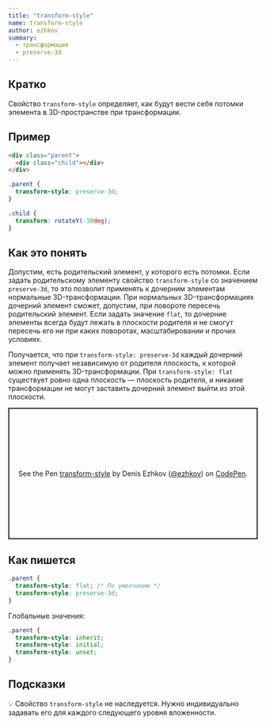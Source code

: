```yaml
---
title: "transform-style"
name: transform-style
author: ezhkov
summary:
  - трансформация
  - preserve-3d
---
```


## Кратко

Свойство `transform-style` определяет, как будут вести себя потомки элемента в 3D-пространстве при трансформации.

## Пример

```html
<div class="parent">
  <div class="child"></div>
</div>
```

```css
.parent {
  transform-style: preserve-3d;
}

.child {
  transform: rotateY(-30deg);
}
```

## Как это понять

Допустим, есть родительский элемент, у которого есть потомки. Если задать родительскому элементу свойство `transform-style` со значением `preserve-3d`, то это позволит применять к дочерним элементам нормальные 3D-трансформации. При нормальных 3D-трансформациях дочерний элемент сможет, допустим, при повороте пересечь родительский элемент. Если задать значение `flat`, то дочерние элементы всегда будут лежать в плоскости родителя и не смогут пересечь его ни при каких поворотах, масштабировании и прочих условиях.

Получается, что при `transform-style: preserve-3d` каждый дочерний элемент получает независимую от родителя плоскость, к которой можно применять 3D-трансформации. При `transform-style: flat` существует ровно одна плоскость — плоскость родителя, и никакие трансформации не могут заставить дочерний элемент выйти из этой плоскости.

<p class="codepen" data-height="265" data-theme-id="light" data-default-tab="css,result" data-user="ezhkov" data-slug-hash="wvordQN" style="height: 265px; box-sizing: border-box; display: flex; align-items: center; justify-content: center; border: 2px solid; margin: 1em 0; padding: 1em;" data-pen-title="transform-style">
  <span>See the Pen <a href="https://codepen.io/ezhkov/pen/wvordQN">
  transform-style</a> by Denis Ezhkov (<a href="https://codepen.io/ezhkov">@ezhkov</a>)
  on <a href="https://codepen.io">CodePen</a>.</span>
</p>

## Как пишется

```css
.parent {
  transform-style: flat; /* По умолчанию */
  transform-style: preserve-3d;
}
```

Глобальные значения:

```css
.parent {
  transform-style: inherit;
  transform-style: initial;
  transform-style: unset;
}
```

## Подсказки

💡 Свойство `transform-style` не наследуется. Нужно индивидуально задавать его для каждого следующего уровня вложенности.

